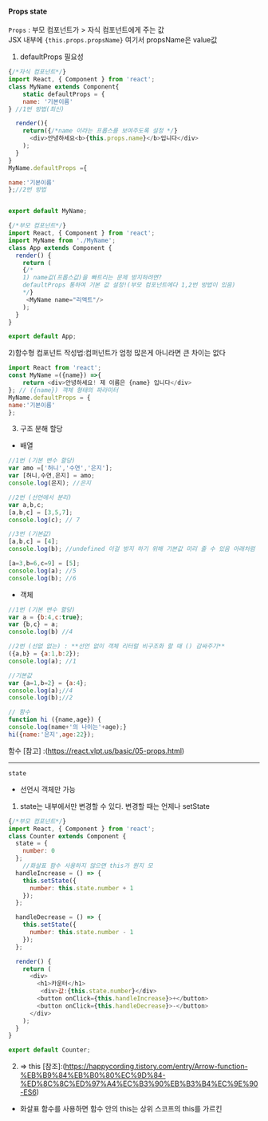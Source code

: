 #### Props state

`Props` : 부모 컴포넌트가 > 자식 컴포넌트에게 주는 값<br>
JSX 내부에 `{this.props.propsName}` 여기서 propsName은 value값

1) defaultProps 필요성<br>

```javascript
{/*자식 컴포넌트*/}
import React, { Component } from 'react';
class MyName extends Component{  
    static defaultProps = {
    name: '기본이름'   
} //1번 방법(최신)

  render(){
    return({/*name 이라는 프롭스를 보여주도록 설정 */}
      <div>안녕하세요<b>{this.props.name}</b>입니다</div> 
    );
  }
}
MyName.defaultProps ={

name:'기본이름'
};//2번 방법


export default MyName;

{/*부모 컴포넌트*/}
import React, { Component } from 'react';
import MyName from './MyName';
class App extends Component {
  render() {
    return (
    {/* 
    1) name값(프롭스값)을 빠트리는 문제 방지하려면?
    defaultProps 통하여 기본 값 설정!(부모 컴포넌트에다 1,2번 방법이 있음)
    */}
     <MyName name="리액트"/>
    );
  }
}

export default App;
```

2)함수형 컴포넌트 작성법:컴퍼넌트가 엄청 많은게 아니라면 큰 차이는 없다
```javascript
import React from 'react';
const MyName =({name}) =>{
    return <div>안녕하세요! 제 이름은 {name} 입니다</div>
}; // ({name}) 객체 형태의 파라미터
MyName.defaultProps = {
name:'기본이름'
};

```

3) 구조 분해 할당<br>
- 배열 
```javascript
//1번 (기본 변수 할당)
var amo =['허니','수연','은지'];
var [허니,수연,은지] = amo;
console.log(은지); //은지

//2번 (선언에서 분리)
var a,b,c;
[a,b,c] = [3,5,7];
console.log(c); // 7

//3번 (기본값)
[a,b,c] = [4];
console.log(b); //undefined 이걸 방지 하기 위해 기본값 미리 줄 수 있음 아래처럼

[a=3,b=6,c=9] = [5];
console.log(a); //5
console.log(b); //6
```

- 객체
```javascript
//1번 (기본 변수 할당)
var a = {b:4,c:true};
var {b,c} = a; 
console.log(b) //4

//2번 (선없 없는) : **선언 없이 객체 리터럴 비구조화 할 때 () 감싸주기**
({a,b} = {a:1,b:2});
console.log(a); //1

//기본값
var {a=1,b=2} = {a:4};
console.log(a);//4
console.log(b);//2

// 함수
function hi ({name,age}) {
console.log(name+'의 나이는'+age);}
hi({name:'은지',age:22}); 
```
함수 [참고] :(https://react.vlpt.us/basic/05-props.html)

---

`state`
- 선언시 객체만 가능
1) state는 내부에서만 변경할 수 있다. 변경할 때는 언제나 setState

```javascript
{/*부모 컴포넌트*/}
import React, { Component } from 'react';
class Counter extends Component {
  state = {
    number: 0
  };
    //화살표 함수 사용하지 않으면 this가 뭔지 모
  handleIncrease = () => {
    this.setState({
      number: this.state.number + 1
    });
  };

  handleDecrease = () => {
    this.setState({
      number: this.state.number - 1
    });
  };

  render() {
    return (
      <div>
        <h1>카운터</h1>
         <div>값:{this.state.number}</div>
        <button onClick={this.handleIncrease}>+</button>
        <button onClick={this.handleDecrease}>-</button>
      </div>
    );
  }
}

export default Counter;
```
2) => this [참조]:(https://happycording.tistory.com/entry/Arrow-function-%EB%B9%84%EB%B0%80%EC%9D%84-%ED%8C%8C%ED%97%A4%EC%B3%90%EB%B3%B4%EC%9E%90-ES6)
- 화살표 함수를 사용하면 함수 안의 this는 상위 스코프의 this를 가르킨 
